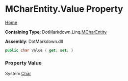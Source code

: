 <a name="_top"></a>

# MCharEntity\.Value Property

[Home](../../../../README.md#_top)

**Containing Type**: DotMarkdown\.Linq\.[MCharEntity](../README.md#_top)

**Assembly**: DotMarkdown\.dll

```csharp
public char Value { get; set; }
```

### Property Value

System\.[Char](https://docs.microsoft.com/en-us/dotnet/api/system.char)

